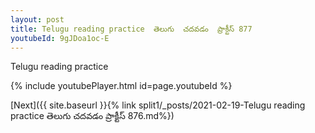 ```yaml
---
layout: post
title: Telugu reading practice  తెలుగు  చదవడం  ప్రాక్టీస్ 877
youtubeId: 9gJDoa1oc-E
---
```

 
 
Telugu reading practice
 
 
 
 
 


{% include youtubePlayer.html id=page.youtubeId %}
 
[Next]({{ site.baseurl }}{% link  split1/_posts/2021-02-19-Telugu reading practice  తెలుగు  చదవడం  ప్రాక్టీస్ 876.md%})
 

